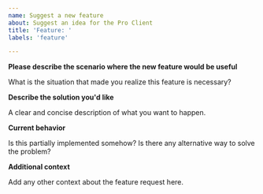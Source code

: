 ```yaml
---
name: Suggest a new feature
about: Suggest an idea for the Pro Client
title: 'Feature: '
labels: 'feature'

---
```


**Please describe the scenario where the new feature would be useful**

What is the situation that made you realize this feature is necessary?

**Describe the solution you'd like**

A clear and concise description of what you want to happen.

**Current behavior**

Is this partially implemented somehow? Is there any alternative way to solve the problem?

**Additional context**

Add any other context about the feature request here.
